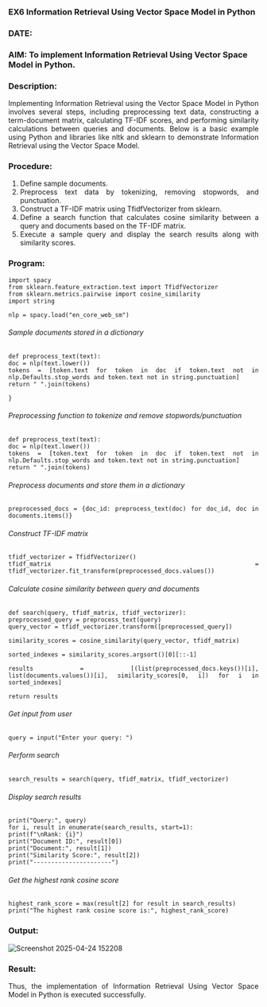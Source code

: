 ### EX6 Information Retrieval Using Vector Space Model in Python
### DATE: 
### AIM: To implement Information Retrieval Using Vector Space Model in Python.
### Description: 
<div align = "justify">
Implementing Information Retrieval using the Vector Space Model in Python involves several steps, including preprocessing text data, constructing a term-document matrix, 
calculating TF-IDF scores, and performing similarity calculations between queries and documents. Below is a basic example using Python and libraries like nltk and 
sklearn to demonstrate Information Retrieval using the Vector Space Model.

### Procedure:
1. Define sample documents.
2. Preprocess text data by tokenizing, removing stopwords, and punctuation.
3. Construct a TF-IDF matrix using TfidfVectorizer from sklearn.
4. Define a search function that calculates cosine similarity between a query and documents based on the TF-IDF matrix.
5. Execute a sample query and display the search results along with similarity scores.

### Program:

    import spacy
    from sklearn.feature_extraction.text import TfidfVectorizer
    from sklearn.metrics.pairwise import cosine_similarity
    import string
    
    nlp = spacy.load("en_core_web_sm")

###### Sample documents stored in a dictionary
    def preprocess_text(text):
    doc = nlp(text.lower())
    tokens = [token.text for token in doc if token.text not in nlp.Defaults.stop_words and token.text not in string.punctuation]
    return " ".join(tokens)

    }

###### Preprocessing function to tokenize and remove stopwords/punctuation
    def preprocess_text(text):
    doc = nlp(text.lower())
    tokens = [token.text for token in doc if token.text not in nlp.Defaults.stop_words and token.text not in string.punctuation]
    return " ".join(tokens)


###### Preprocess documents and store them in a dictionary
    preprocessed_docs = {doc_id: preprocess_text(doc) for doc_id, doc in documents.items()}
    
###### Construct TF-IDF matrix
    tfidf_vectorizer = TfidfVectorizer()
    tfidf_matrix = tfidf_vectorizer.fit_transform(preprocessed_docs.values())
###### Calculate cosine similarity between query and documents
    def search(query, tfidf_matrix, tfidf_vectorizer):
    preprocessed_query = preprocess_text(query)
    query_vector = tfidf_vectorizer.transform([preprocessed_query])
    
    similarity_scores = cosine_similarity(query_vector, tfidf_matrix)
    
    sorted_indexes = similarity_scores.argsort()[0][::-1]
    
    results = [(list(preprocessed_docs.keys())[i], list(documents.values())[i], similarity_scores[0, i]) for i in sorted_indexes]
    
    return results
    
###### Get input from user
    query = input("Enter your query: ")

###### Perform search
    search_results = search(query, tfidf_matrix, tfidf_vectorizer)

###### Display search results
    print("Query:", query)
    for i, result in enumerate(search_results, start=1):
    print(f"\nRank: {i}")
    print("Document ID:", result[0])
    print("Document:", result[1])
    print("Similarity Score:", result[2])
    print("----------------------")

###### Get the highest rank cosine score
    highest_rank_score = max(result[2] for result in search_results)
    print("The highest rank cosine score is:", highest_rank_score)

### Output:
![Screenshot 2025-04-24 152208](https://github.com/user-attachments/assets/49130add-384e-4c54-a11a-40e1db3ab3c6)

### Result:
Thus, the implementation of Information Retrieval Using Vector Space Model in Python is executed successfully.
